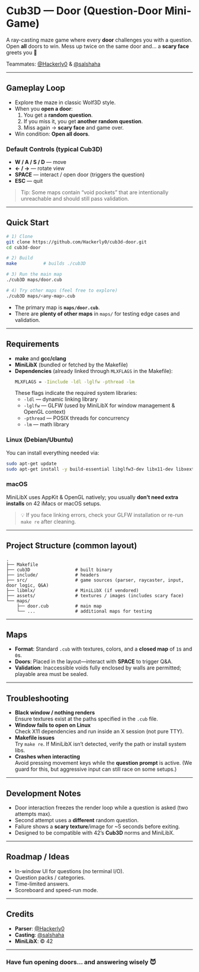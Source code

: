 # Cub3D — **Door** (Question-Door Mini-Game)

A ray-casting maze game where every **door** challenges you with a question.  
Open **all** doors to win. Mess up twice on the same door and… a **scary face** greets you 👻

Teammates: [@Hackerly0](https://github.com/Hackerly0) & [@salshaha](https://github.com/salshaha)

---

## Gameplay Loop

- Explore the maze in classic Wolf3D style.
- When you **open a door**:
  1) You get a **random question**.  
  2) If you miss it, you get **another random question**.  
  3) Miss again → **scary face** and game over.
- Win condition: **Open all doors**.

### Default Controls (typical Cub3D)
- **W / A / S / D** — move
- **← / →** — rotate view
- **SPACE** — interact / open door (triggers the question)
- **ESC** — quit

> Tip: Some maps contain “void pockets” that are intentionally unreachable and should still pass validation.

---

## Quick Start

```bash
# 1) Clone
git clone https://github.com/Hackerly0/cub3d-door.git
cd cub3d-door

# 2) Build
make          # builds ./cub3D

# 3) Run the main map
./cub3D maps/door.cub

# 4) Try other maps (feel free to explore)
./cub3D maps/<any-map>.cub
```

- The primary map is **`maps/door.cub`**.  
- There are **plenty of other maps** in `maps/` for testing edge cases and validation.

---

## Requirements

- **make** and **gcc/clang**
- **MiniLibX** (bundled or fetched by the Makefile)
- **Dependencies** (already linked through `MLXFLAGS` in the Makefile):
  ```bash
  MLXFLAGS = -Iinclude -ldl -lglfw -pthread -lm
  ```
  These flags indicate the required system libraries:
  - `-ldl` — dynamic linking library  
  - `-lglfw` — GLFW (used by MiniLibX for window management & OpenGL context)  
  - `-pthread` — POSIX threads for concurrency  
  - `-lm` — math library  

### Linux (Debian/Ubuntu)
You can install everything needed via:
```bash
sudo apt-get update
sudo apt-get install -y build-essential libglfw3-dev libx11-dev libxext-dev libbsd-dev
```

### macOS
MiniLibX uses AppKit & OpenGL natively; you usually **don’t need extra installs** on 42 iMacs or macOS setups.

> 💡 If you face linking errors, check your GLFW installation or re-run `make re` after cleaning.

---

## Project Structure (common layout)

```
.
├── Makefile
├── cub3D                 # built binary
├── include/              # headers
├── src/                  # game sources (parser, raycaster, input, door logic, Q&A)
├── libmlx/               # MiniLibX (if vendored)
├── assets/               # textures / images (includes scary face)
└── maps/
    ├── door.cub          # main map
    └── ...               # additional maps for testing
```

---

## Maps

- **Format**: Standard `.cub` with textures, colors, and a **closed map** of `1`s and `0`s.
- **Doors**: Placed in the layout—interact with **SPACE** to trigger Q&A.
- **Validation**: Inaccessible voids fully enclosed by walls are permitted; playable area must be sealed.

---

## Troubleshooting

- **Black window / nothing renders**  
  Ensure textures exist at the paths specified in the `.cub` file.
- **Window fails to open on Linux**  
  Check X11 dependencies and run inside an X session (not pure TTY).
- **Makefile issues**  
  Try `make re`. If MiniLibX isn’t detected, verify the path or install system libs.
- **Crashes when interacting**  
  Avoid pressing movement keys while the **question prompt** is active. (We guard for this, but aggressive input can still race on some setups.)

---

## Development Notes

- Door interaction freezes the render loop while a question is asked (two attempts max).
- Second attempt uses a **different** random question.
- Failure shows a **scary texture**/image for ~5 seconds before exiting.
- Designed to be compatible with 42’s **Cub3D** norms and MiniLibX.

---

## Roadmap / Ideas

- In-window UI for questions (no terminal I/O).
- Question packs / categories.
- Time-limited answers.
- Scoreboard and speed-run mode.

---

## Credits

- **Parser**: [@Hackerly0](https://github.com/Hackerly0)  
- **Casting**: [@salshaha](https://github.com/salshaha)  
- **MiniLibX**: © 42

---

### Have fun opening doors… and answering wisely 😈
